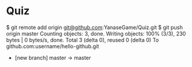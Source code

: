 # Quiz
$ git remote add origin git@github.com:YanaseGame/Quiz.git
$ git push origin master
Counting objects: 3, done.
Writing objects: 100% (3/3), 230 bytes | 0 bytes/s, done.
Total 3 (delta 0), reused 0 (delta 0)
To github.com:username/hello-github.git
 * [new branch]      master -> master
